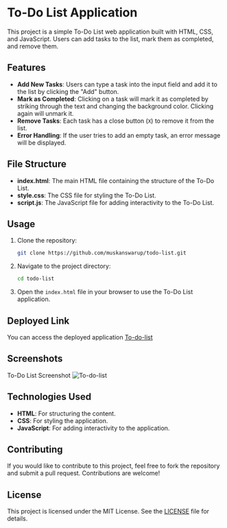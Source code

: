# To-Do List Application

This project is a simple To-Do List web application built with HTML, CSS, and JavaScript. Users can add tasks to the list, mark them as completed, and remove them.

## Features

- **Add New Tasks**: Users can type a task into the input field and add it to the list by clicking the "Add" button.
- **Mark as Completed**: Clicking on a task will mark it as completed by striking through the text and changing the background color. Clicking again will unmark it.
- **Remove Tasks**: Each task has a close button (`X`) to remove it from the list.
- **Error Handling**: If the user tries to add an empty task, an error message will be displayed.

## File Structure

- **index.html**: The main HTML file containing the structure of the To-Do List.
- **style.css**: The CSS file for styling the To-Do List.
- **script.js**: The JavaScript file for adding interactivity to the To-Do List.

## Usage

1. Clone the repository:
    ```bash
    git clone https://github.com/muskanswarup/todo-list.git
    ```

2. Navigate to the project directory:
    ```bash
    cd todo-list
    ```

3. Open the `index.html` file in your browser to use the To-Do List application.

## Deployed Link

You can access the deployed application [To-do-list](https://interactive-to-do-list-7d08lndsg.vercel.app/)

## Screenshots

To-Do List Screenshot
![To-do-list](https://github.com/user-attachments/assets/17439588-aac7-498e-bbdc-d9e3dc1d0492)


## Technologies Used

- **HTML**: For structuring the content.
- **CSS**: For styling the application.
- **JavaScript**: For adding interactivity to the application.

## Contributing

If you would like to contribute to this project, feel free to fork the repository and submit a pull request. Contributions are welcome!

## License

This project is licensed under the MIT License. See the [LICENSE](LICENSE) file for details.
